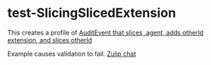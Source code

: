 # test-SlicingSlicedExtension

This creates a profile of [AuditEvent that slices .agent, adds otherId extension, and slices otherId](StructureDefinition-SecondProfile.html) 


Example causes validation to fail. [Zulip chat](https://chat.fhir.org/#narrow/stream/215610-shorthand/topic/slicing.20an.20extension.20on.20a.20slice)

